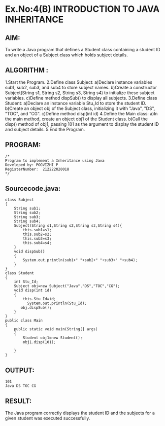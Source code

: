 # Ex.No:4(B) INTRODUCTION TO JAVA INHERITANCE

## AIM:
To write a Java program that defines a Student class containing a student ID and an object of a Subject class which holds subject details.

## ALGORITHM :
1.Start the Program.
2.Define class Subject:
a)Declare instance variables sub1, sub2, sub3, and sub4 to store subject names.
b)Create a constructor Subject(String s1, String s2, String s3, String s4) to initialize these subject variables.
c)Define method dispSub() to display all subjects.
3.Define class Student:
a)Declare an instance variable Stu_Id to store the student ID.
b)Create an object obj of the Subject class, initializing it with "Java", "DS", "TOC", and "CG".
c)Define method disp(int id) 
4.Define the Main class:
a)In the main method, create an object obj1 of the Student class.
b)Call the disp() method of obj1, passing 101 as the argument to display the student ID and subject details.
5.End the Program.

## PROGRAM:
 ```
/*
Program to implement a Inheritance using Java
Developed by: POOVIZHI P
RegisterNumber:  212222020018
*/
```
## Sourcecode.java:
~~~
class Subject
{
    String sub1;
    String sub2;
    String sub3;
    String sub4;
    Subject(String s1,String s2,String s3,String s4){
        this.sub1=s1;
        this.sub2=s2;
        this.sub3=s3;
        this.sub4=s4;
    }
    void dispSub()
    {
        System.out.println(sub1+" "+sub2+" "+sub3+" "+sub4);
    }
}
class Student 
{
    int Stu_Id;
    Subject obj=new Subject("Java","DS","TOC","CG");
    void disp(int id)
    {
        this.Stu_Id=id;
          System.out.println(Stu_Id);
       obj.dispSub();
    }
}
public class Main
{
    public static void main(String[] args)
    {
        Student obj1=new Student();
        obj1.disp(101);
        
    }
}
~~~
## OUTPUT:
~~~
101
Java DS TOC CG
~~~
## RESULT:
The Java program correctly displays the student ID and the subjects for a given student was executed successfully.

